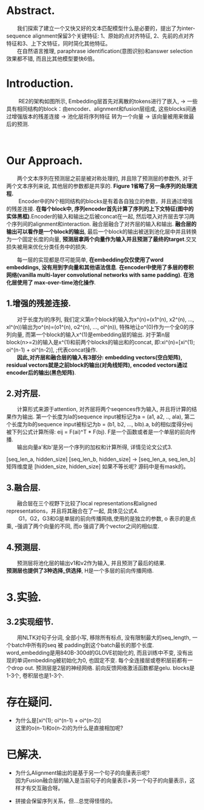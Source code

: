 # Abstract. 
&emsp;&emsp;我们探索了建立一个又快又好的文本匹配模型什么是必要的，提出了为inter-sequence alignment保留3个关键特征: 1、原始的点对齐特征, 2、先前的点对齐特征和3、上下文特征，同时简化其他特征。  
&emsp;&emsp;在自然语言推理, paraphrase identification(意图识别)和answer selection效果都不错, 而且比其他模型要快6倍。  




# Introduction.
&emsp;&emsp; RE2的架构如图所示, Embedding层首先对离散的tokens进行了嵌入,  -> 一些具有相同结构的block：由encoder、alignment和fusion层组成, 这些blocks间通过增强版本的残差连接 -> 池化层将序列特征 转为一个向量 -> 该向量被用来做最后的预测.  

&emsp;&emsp;

# Our Approach.
&emsp;&emsp;两个文本序列在预测层之前是被对称处理的, 并且除了预测层的参数外, 对于两个文本序列来说, 其他层的参数都是共享的. **Figure 1省略了另一条序列的处理流程.**  
&emsp;&emsp; Encoder中的N个相同结构的blocks是有着各自独立的参数，并且通过增强的残差连接. **在每个block中, 序列encoder首先计算了序列的上下文特征(图中的实体黑框)**.Encoder的输入和输出之后被concat在一起, 然后喂入对齐层去学习两个序列间的alignment和interaction. 融合层融合了对齐层的输入和输出. **融合层的输出可以看作是一个block的输出**, 最后一个block的输出被送到池化层中并且转换为一个固定长度的向量, **预测层拿两个向量作为输入并且预测了最终的target**.交叉损失被用来优化分类任务中的损失.  

&emsp;&emsp;每一层的实现都是尽可能简单, **在embedding仅仅使用了word embeddings, 没有用到字向量和其他语法信息**. **在encoder中使用了多层的卷积网络(vanilla multi-layer convolutional networks with same padding)**. **在池化层使用了 max-over-time池化操作**.  

## 1.增强的残差连接.  
&emsp;&emsp;对于长度为l的序列, 我们定义第n个block的输入为x^(n)=(x1^(n), x2^(n), ..., xl^(n))输出为o^(n)=(o1^(n), o2^(n), ..., ol^(n)), 特殊地让o^(0)作为一个全0的序列向量, 而第一个block的输入x^(1)是embedding层的输出. 对于第n层block(n>=2)的输入是x^(1)和前两个blocks的输出和的concat, 即:xi^(n)=[xi^(1); oi^(n-1) + oi^(n-2)], ;代表concat操作.  
&emsp;&emsp;**因此,对齐层和融合层的输入有3部分: embedding vectors(空白矩阵), residual vectors就是之前block的输出(对角线矩阵), encoded vectors通过encoder后的输出(黑色矩阵)**.  

## 2.对齐层.  
&emsp;&emsp;计算形式来源于attention, 对齐层将两个seqences作为输入, 并且将计算的结果作为输出. 第一个长度为la的sequence input被标记为a = (a1, a2, .., ala), 第二个长度为lb的sequence input被标记为b = (b1, b2, ..., blb).a, b的相似度得分eij 被下列公式计算所得: eij = F(ai)^T * F(bj). F是一个函数或者是一个单层的前向传播.  
&emsp;&emsp;输出向量a'和b'是另一个序列的加权和计算所得, 详情见论文公式3.  

[seq_len_a, hidden_size]  [seq_len_b, hidden_size]  ->  [seq_len_a, seq_len_b]  矩阵维度是 [hidden_size, hidden_size]
如果不等长呢?
源码中是有mask的。

## 3.融合层.   
&emsp;&emsp;融合层在三个视野下比较了local representations和aligned representations，并且将其融合在了一起, 具体见公式4.  
&emsp;&emsp; G1，G2，G3和G是单层的前向传播网络,使用的是独立的参数, o 表示的是点乘, -强调了两个向量的不同, 而o 强调了两个vector之间的相似度.  

## 4.预测层.
&emsp;&emsp;预测层将池化层的输出v1和v2作为输入, 并且预测了最后的结果.  
**预测层也提供了3种选择_供选择**, H是一个多层的前向传播网络.  

# 3.实验.

## 3.2实现细节. 
&emsp;&emsp;用NLTK对句子分词, 全部小写, 移除所有标点, 没有限制最大的seq_length, 一个batch中所有的seq 被 padding到这个batch最长的那个长度. word_embedding是用840B-300d的GLOVE初始化的, 而且训练中不变, 没有出现的单词embedding被初始化为0, 也固定不变. 每个全连接层或卷积层前都有一个drop out. 预测层是2层的神经网络. 前向反馈网络激活函数都是gelu. blocks是1-3个, 卷积层也是1-3个.


# 存在疑问. 
- 为什么是[xi^(1); oi^(n-1) + oi^(n-2)]  
这里的o(n-1)和o(n-2)的为什么是直接相加呢?  


# 已解决. 
- 为什么Alignment输出的是基于另一个句子的向量表示呢?  
因为Fusion融合层的输入是当前句子的向量表示+另一个句子的向量表示，这样才有交互融合呀。

- 拼接会保留序列关系，但...总觉得怪怪的。
